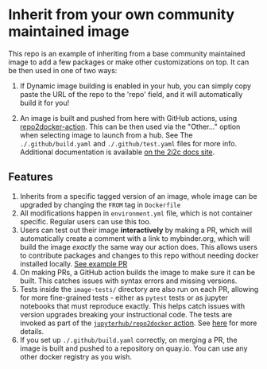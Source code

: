 # Inherit from your own community maintained image

This repo is an example of inheriting from a base community maintained image to add a few packages
or make other customizations on top. It can be then used in one of two ways:

1. If Dynamic image building is enabled in your hub, you can simply copy paste the URL of the repo
   to the 'repo' field, and it will automatically build it for you!

2. An image is built and pushed from here with GitHub actions, using [repo2docker-action](https://github.com/jupyterhub/repo2docker-action).
   This can be then used via the "Other..." option when selecting image to launch from a hub.
   See The `./.github/build.yaml` and `./.github/test.yaml` files for more info. Additional documentation
   is available [on the 2i2c docs site](https://docs.2i2c.org/admin/howto/environment/update-community-image/).


## Features

1. Inherits from a specific tagged version of an image, whole image can be upgraded by changing
   the `FROM` tag in `Dockerfile`
2. All modifications happen in `environment.yml` file, which is not container specific. Regular users can use this too.
3. Users can test out their image **interactively** by making a PR, which will automatically create a comment with a link to
   mybinder.org, which will build the image *exactly* the same way our action does. This allows users to contribute packages
   and changes to this repo without needing docker installed locally. [See example PR](https://github.com/yuvipanda/example-inherit-from-community-image/pull/1)
4. On making PRs, a GitHub action builds the image to make sure it can be built. This catches issues with syntax errors and
   missing versions.
5. Tests inside the `image-tests/` directory are also run on each PR, allowing for more fine-grained tests - either as
   `pytest` tests or as jupyter notebooks that must reproduce exactly. This helps catch issues with version upgrades breaking
   your instructional code. The tests are invoked as part of the [`jupyterhub/repo2docker` action](https://github.com/jupyterhub/repo2docker-action). See [here](https://github.com/jupyterhub/repo2docker-action#testing-the-built-image#testing-the-built-image) for more details.
6. If you set up `./.github/build.yaml` correctly, on merging a PR, the image is built and pushed to a repository on
   quay.io. You can use any other docker registry as you wish.
